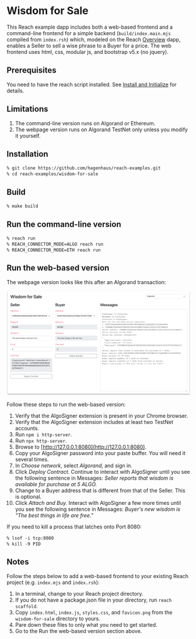 # Wisdom for Sale

This Reach example dapp includes both a web-based frontend and a command-line frontend for a simple backend (`build/index.main.mjs` compiled from `index.rsh`) which, modeled on the Reach [Overview](https://github.com/reach-sh/reach-lang/tree/master/examples/overview) dapp, enables a Seller to sell a wise phrase to a Buyer for a price. The web frontend uses html, css, modular js, and bootstrap v5.x (no jquery).

## Prerequisites

You need to have the reach script installed. See [Install and Initialize](https://docs.reach.sh/tut-1.html) for details.

## Limitations

1. The command-line version runs on Algorand or Ethereum.
1. The webpage version runs on Algorand TestNet only unless you modify it yourself.

## Installation

```
% git clone https://github.com/hagenhaus/reach-examples.git
% cd reach-examples/wisdom-for-sale
```

## Build

```
% make build
```

## Run the command-line version

```
% reach run
% REACH_CONNECTOR_MODE=ALGO reach run
% REACH_CONNECTOR_MODE=ETH reach run
```

## Run the web-based version

The webpage version looks like this after an Algorand transaction:

<img src="wisdom-for-sale.png">

Follow these steps to run the web-based version:

1. Verify that the AlgoSigner extension is present in your Chrome browser.
1. Verify that the AlgoSigner extension includes at least two TestNet accounts.
1. Run `npm i http-server`.
1. Run `npx http-server`.
1. Browse to [http://127.0.0.1:8080](http://127.0.0.1:8080).
1. Copy your AlgoSigner password into your paste buffer. You will need it several times.
1. In *Choose network*, select *Algorand*, and sign in.
1. Click *Deploy Contract*. Continue to interact with AlgoSigner until you see the following sentence in Messages:
    *Seller reports that wisdom is available for purchase at 5 ALGO.*
1. Change to a Buyer address that is different from that of the Seller. This is optional.
1. Click *Attach and Buy.* Interact with AlgoSigner a few more times until you see the following sentence in Messages:
    *Buyer's new wisdom is "The best things in life are free."*

If you need to kill a process that latches onto Port 8080:

```
% lsof -i tcp:8080
% kill -9 PID
```

## Notes

Follow the steps below to add a web-based frontend to your existing Reach project (e.g. `index.mjs` and `index.rsh`): 

1. In a terminal, change to your Reach project directory.
1. If you do not have a package.json file in your directory, run `reach scaffold`.
1. Copy `index.html`, `index.js`, `styles.css`, and `favicon.png` from the `wisdom-for-sale` directory to yours. 
1. Pare down these files to only what you need to get started. 
1. Go to the Run the web-based version section above.